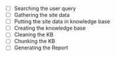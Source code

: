 - [ ] Searching the user query
- [ ] Gathering the site data
- [ ] Putting the site data in knowledge base
- [ ] Creating the knowledge base
- [ ] Cleaning the KB
- [ ] Chunking the KB
- [ ] Generating the Report
